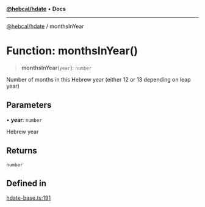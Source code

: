 [**@hebcal/hdate**](../README.md) • **Docs**

***

[@hebcal/hdate](../globals.md) / monthsInYear

# Function: monthsInYear()

> **monthsInYear**(`year`): `number`

Number of months in this Hebrew year (either 12 or 13 depending on leap year)

## Parameters

• **year**: `number`

Hebrew year

## Returns

`number`

## Defined in

[hdate-base.ts:191](https://github.com/hebcal/hdate-js/blob/0598d33c365bb80f37dc49c0f800617668c63a8d/src/hdate-base.ts#L191)
